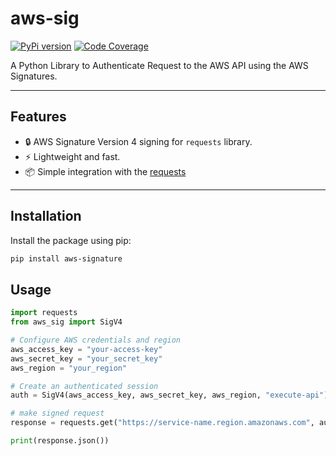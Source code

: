 # aws-sig

[![PyPi version](https://badge.fury.io/py/aws-signature.svg)](https://pypi.org/project/aws-signature/)
[![Code Coverage](https://img.shields.io/codecov/c/github/fcusson/aws-sig)](https://app.codecov.io/gh/fcusson/aws-sig)

A Python Library to Authenticate Request to the AWS API using the AWS Signatures.

---

## Features

- 🔒 AWS Signature Version 4 signing for `requests` library.  
- ⚡ Lightweight and fast.  
- 📦 Simple integration with the [requests](https://requests.readthedocs.io/en/latest/)

---

## Installation

Install the package using pip:

```bash
pip install aws-signature
```

## Usage

```python
import requests
from aws_sig import SigV4

# Configure AWS credentials and region
aws_access_key = "your-access-key"
aws_secret_key = "your_secret_key"
aws_region = "your_region"

# Create an authenticated session
auth = SigV4(aws_access_key, aws_secret_key, aws_region, "execute-api")

# make signed request
response = requests.get("https://service-name.region.amazonaws.com", auth=auth)

print(response.json())
```
